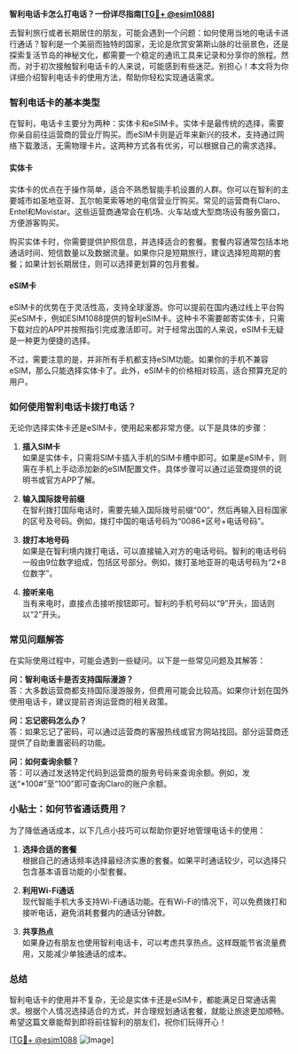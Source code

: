 **智利电话卡怎么打电话？一份详尽指南[[TG💪+ @esim1088](https://t.me/s/esim1088)]**

去智利旅行或者长期居住的朋友，可能会遇到一个问题：如何使用当地的电话卡进行通话？智利是一个美丽而独特的国家，无论是欣赏安第斯山脉的壮丽景色，还是探索复活节岛的神秘文化，都需要一个稳定的通讯工具来记录和分享你的旅程。然而，对于初次接触智利电话卡的人来说，可能感到有些迷茫。别担心！本文将为你详细介绍智利电话卡的使用方法，帮助你轻松实现通话需求。

### 智利电话卡的基本类型

在智利，电话卡主要分为两种：实体卡和eSIM卡。实体卡是最传统的选择，需要你亲自前往运营商的营业厅购买。而eSIM卡则是近年来新兴的技术，支持通过网络下载激活，无需物理卡片。这两种方式各有优劣，可以根据自己的需求选择。

#### 实体卡
实体卡的优点在于操作简单，适合不熟悉智能手机设置的人群。你可以在智利的主要城市如圣地亚哥、瓦尔帕莱索等地的电信营业厅购买。常见的运营商有Claro、Entel和Movistar。这些运营商通常会在机场、火车站或大型商场设有服务窗口，方便游客购买。

购买实体卡时，你需要提供护照信息，并选择适合的套餐。套餐内容通常包括本地通话时间、短信数量以及数据流量。如果你只是短期旅行，建议选择短周期的套餐；如果计划长期居住，则可以选择更划算的包月套餐。

#### eSIM卡
eSIM卡的优势在于灵活性高，支持全球漫游。你可以提前在国内通过线上平台购买eSIM卡，例如ESIM1088提供的智利eSIM卡。这种卡不需要邮寄实体卡，只需下载对应的APP并按照指引完成激活即可。对于经常出国的人来说，eSIM卡无疑是一种更为便捷的选择。

不过，需要注意的是，并非所有手机都支持eSIM功能。如果你的手机不兼容eSIM，那么只能选择实体卡了。此外，eSIM卡的价格相对较高，适合预算充足的用户。

### 如何使用智利电话卡拨打电话？

无论你选择实体卡还是eSIM卡，使用起来都非常方便。以下是具体的步骤：

1. **插入SIM卡**  
   如果是实体卡，只需将SIM卡插入手机的SIM卡槽中即可。如果是eSIM卡，则需在手机上手动添加新的eSIM配置文件。具体步骤可以通过运营商提供的说明书或官方APP了解。

2. **输入国际拨号前缀**  
   在智利拨打国际电话时，需要先输入国际拨号前缀“00”，然后再输入目标国家的区号及号码。例如，拨打中国的电话号码为“0086+区号+电话号码”。

3. **拨打本地号码**  
   如果是在智利境内拨打电话，可以直接输入对方的电话号码。智利的电话号码一般由9位数字组成，包括区号部分。例如，拨打圣地亚哥的电话号码为“2+8位数字”。

4. **接听来电**  
   当有来电时，直接点击接听按钮即可。智利的手机号码以“9”开头，固话则以“2”开头。

### 常见问题解答

在实际使用过程中，可能会遇到一些疑问。以下是一些常见问题及其解答：

**问：智利电话卡是否支持国际漫游？**  
答：大多数运营商都支持国际漫游服务，但费用可能会比较高。如果你计划在国外使用电话卡，建议提前咨询运营商的相关政策。

**问：忘记密码怎么办？**  
答：如果忘记了密码，可以通过运营商的客服热线或官方网站找回。部分运营商还提供了自助重置密码的功能。

**问：如何查询余额？**  
答：可以通过发送特定代码到运营商的服务号码来查询余额。例如，发送“*100#”至“100”即可查询Claro的账户余额。

### 小贴士：如何节省通话费用？

为了降低通话成本，以下几点小技巧可以帮助你更好地管理电话卡的使用：

1. **选择合适的套餐**  
   根据自己的通话频率选择最经济实惠的套餐。如果平时通话较少，可以选择只包含基本语音功能的小型套餐。

2. **利用Wi-Fi通话**  
   现代智能手机大多支持Wi-Fi通话功能。在有Wi-Fi的情况下，可以免费拨打和接听电话，避免消耗套餐内的通话分钟数。

3. **共享热点**  
   如果身边有朋友也使用智利电话卡，可以考虑共享热点。这样既能节省流量费用，又能减少单独通话的成本。

### 总结

智利电话卡的使用并不复杂，无论是实体卡还是eSIM卡，都能满足日常通话需求。根据个人情况选择适合的方式，并合理规划通话套餐，就能让旅途更加顺畅。希望这篇文章能帮到即将前往智利的朋友们，祝你们玩得开心！

[[TG💪+ @esim1088](https://t.me/s/esim1088) ![Image](https://i.postimg.cc/4NQfJmqS/Snipaste-2025-05-13-00-14-12.png)]
